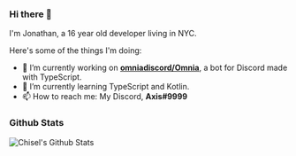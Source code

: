 ### Hi there 👋

I'm Jonathan, a 16 year old developer living in NYC.

Here's some of the things I'm doing:

- 🔭 I’m currently working on **[omniadiscord/Omnia](https://github.com/omniadiscord/Omnia)**, a bot for Discord made with TypeScript. 
- 🌱 I’m currently learning TypeScript and Kotlin.
- 📫 How to reach me: My Discord, **Axis#9999**

### Github Stats

![Chisel's Github Stats](https://github-readme-stats.vercel.app/api?username=chislxyz&show_icons=true&theme=dark)

